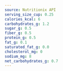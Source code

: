 ```yaml
---
source: Nutritionix API
serving_size_cup: 0.25
calories_kcal: 6
carbohydrates_g: 1.2
sugar_g: 0.5
fiber_g: 0.5
protein_g: 0.5
fat_g: 0.1
saturated_fat_g: 0.0
cholesterol_mg: 0
sodium_mg: 8
net_carbohydrates_g: 0.7
---
```


